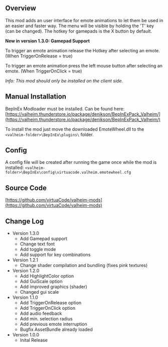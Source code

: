 ## Overview

This mod adds an user interface for emote animations to let them be used in an easier and faster way. The menu will be visible by holding the 'T' key (can be changed). The hotkey for gamepads is the X button by default.

**New in version 1.3.0: Gamepad Support**

To trigger an emote animation release the Hotkey after selecting an emote. (When TriggerOnRelease = true)

To trigger an emote animation press the left mouse button after selecting an emote. (When TriggerOnClick = true)

*Info: This mod should only be installed on the client side.*


## Manual Installation

BepInEx Modloader must be installed. Can be found here:
[https://valheim.thunderstore.io/package/denikson/BepInExPack_Valheim/](https://valheim.thunderstore.io/package/denikson/BepInExPack_Valheim/)

To install the mod just move the downloaded EmoteWheel.dll to the `<valheim-folder>\BepInEx\plugins\` folder.


## Config

A config file will be created after running the game once while the mod is installed:
`<valheim-folder>\BepInEx\config\virtuacode.valheim.emotewheel.cfg`

## Source Code

[https://github.com/virtuaCode/valheim-mods](https://github.com/virtuaCode/valheim-mods)


## Change Log

- Version 1.3.0
    - Add Gamepad support
    - Change text font
    - Add toggle mode
    - Add support for key combinations
- Version 1.2.1
    - Change shader compilation and bundling (fixes pink textures)
- Version 1.2.0
    - Add HighlightColor option
    - Add GuiScale option
    - Add improved graphics (shader)
    - Changed gui scale
- Version 1.1.0
    - Add TriggerOnRelease option
    - Add TriggerOnClick option
    - Add audio feedback
    - Add min. selection radius
    - Add previous emote interruption
    - Bugfix AssetBundle already loaded
- Version 1.0.0
    - Inital Release 